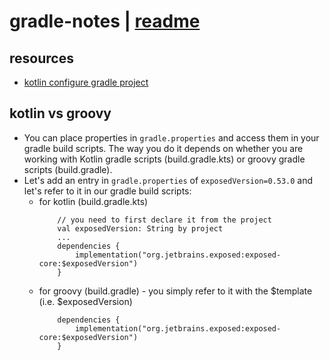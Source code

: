 # gradle-notes | [readme](../readme.md)

## resources
* [kotlin configure gradle project](https://kotlinlang.org/docs/gradle-configure-project.html)

## kotlin vs groovy
* You can place properties in `gradle.properties` and access them in your gradle build scripts.
The way you do it depends on whether you are working with Kotlin gradle scripts (build.gradle.kts)
or groovy gradle scripts (build.gradle).
* Let's add an entry in `gradle.properties` of `exposedVersion=0.53.0` and let's refer to it in our
gradle build scripts:
  * for kotlin (build.gradle.kts)
    ```text
        // you need to first declare it from the project
        val exposedVersion: String by project
        ...
        dependencies {
            implementation("org.jetbrains.exposed:exposed-core:$exposedVersion")
        }
    ```
  * for groovy (build.gradle) - you simply refer to it with the $template (i.e. $exposedVersion)
    ```text
        dependencies {
            implementation("org.jetbrains.exposed:exposed-core:$exposedVersion")
        }
    ```    